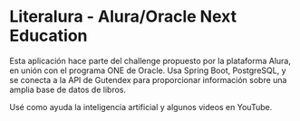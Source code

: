 <h1>Literalura - Alura/Oracle Next Education</h1>

<p>Esta aplicación hace parte del challenge propuesto por la plataforma Alura, en unión con el programa ONE de Oracle. Usa Spring Boot, PostgreSQL, y se conecta a la API de Gutendex para proporcionar
  información sobre una amplia base de datos de libros.</p>

<p>Usé como ayuda la inteligencia artificial y algunos videos en YouTube.</p>
